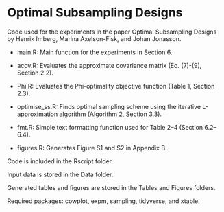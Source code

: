 # Optimal Subsampling Designs

Code used for the experiments in the paper Optimal Subsampling Designs by Henrik Imberg, Marina Axelson-Fisk, and Johan Jonasson. 

* main.R: Main function for the experiments in Section 6.

* acov.R: Evaluates the approximate covariance matrix (Eq. (7)-(9), Section 2.2).

* Phi.R: Evaluates the Phi-optimality objective function (Table 1, Section 2.3). 

* optimise_ss.R: Finds optimal sampling scheme using the iterative L-approximation algorithm (Algorithm 2, Section 3.3).

* fmt.R: Simple text formatting function used for Table 2–4 (Section 6.2–6.4).

* figures.R: Generates Figure S1 and S2 in Appendix B.

Code is included in the Rscript folder.

Input data is stored in the Data folder. 

Generated tables and figures are stored in the Tables and Figures folders.

Required packages: cowplot, expm, sampling, tidyverse, and xtable.